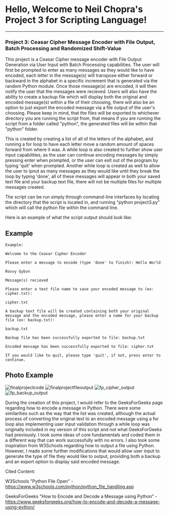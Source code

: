 
# Hello, Welcome to Neil Chopra's Project 3 for Scripting Language!
-----------------------------------------------------------------
### Project 3: Ceasar Cipher Message Encoder with File Output, Batch Processing and Randomized Shift-Value

This project is a Ceasar Cipher message encoder with File Output Generation via User Input with Batch Processing capabilities. The user will first be prompted to enter as many messages as they would like to have encoded, each letter in the message(s) will transpose either forward or backward in the alphabet in a specific increment that is generated via the random Python module. 
Once those message(s) are encoded, it will then notify the user that the messages were recieved. Users will also have the ability to create a backup file which will display both the original and encoded message(s) within a file of their choosing, there will also be an option to just export the encoded message via a file output of the user's choosing.
Please keep in mind, that the files will be exported to whichever directory you are running the script from, that means if you are running the script from a folder called "python", the generated files will be within that "python" folder. 

This is created by creating a list of all of the letters of the alphabet, and running a for loop to have each letter move a random amount of spaces forward from where it was. 
A while loop is also created to further show user input capabilities, as the user can continue encoding messages by simply pressing enter when prompted, or the user can exit out of the program by typing 'quit' when prompted. 
Another while loop is created as well to allow the user to ipnut as many messages as they would like until they break the loop by typing 'done', all of these messages will appear in both your saved text file and your backup text file, there will not be multiple files for multiple messages created.  
 
The script can be run simply through command-line interfaces by locating the directory that the script is located in, and running "python project3.py" which will call the python file within the command line. 

Here is an example of what the script output should look like:

## Example
~~~~~~~~~~~~~~~~~~~~~~~~~~~~~~~~~~~~~~~~~~~~~~~~~~~~~~~~~~~~~~~
Example: 

Welcome to the Ceasar Cipher Encoder

Please enter a message to encode (type 'done' to finish): Hello World

Rovvy Gybvn

Message(s) recieved

Please enter a text file name to save your encoded message to (ex: cipher.txt):

cipher.txt

A backup text file will be created containing both your original message and the encoded message, please enter a name for your backup file (ex: backup.txt):

backup.txt

Backup file has been successfully exported to file: backup.txt

Encoded message has been successfully exported to file: cipher.txt

If you would like to quit, please type 'quit', if not, press enter to continue.
~~~~~~~~~~~~~~~~~~~~~~~~~~~~~~~~~~~~~~~~~~~~~~~~~~~~~~~~~~~~~~~

## Photo Example
![finalprojectcode](https://github.com/uc-chopranl/it3038c-scripts/assets/142918379/9c97387b-96cf-4436-ae34-4339a641f724)
![finalprojectfileoutput](https://github.com/uc-chopranl/it3038c-scripts/assets/142918379/18a1d073-cd62-4940-894e-503be325ea15)
![fp_cipher_output](https://github.com/uc-chopranl/it3038c-scripts/assets/142918379/33ecf2e4-6a53-4f55-acec-8a4d25f463dc)
![fp_backup_output](https://github.com/uc-chopranl/it3038c-scripts/assets/142918379/e093b6d7-319d-442d-9d80-eb9bb3199aef)

During the creation of this project, I would refer to the GeeksForGeeks page regarding how to encode a message in Python. There were some similarities such as the way that the list was created, although the actual process of converting the original text to an encoded message using a for loop also implementing user input validation through a while loop was originally included in my version of this script and not what GeeksForGeeks had previously. I took some ideas of core fundamentals and coded them in a different way that can work successfully with no errors.
I also took some inspiration from W3Schools regarding how to output a file using Python. However, I made some further modifications that would allow user input to generate the type of file they would like to output, providing both a backup and an export option to display said encoded message.

Cited Content: 

W3Schools "Python File Open" - https://www.w3schools.com/python/python_file_handling.asp

GeeksForGeeks "How to Encode and Decode a Message using Python" - https://www.geeksforgeeks.org/how-to-encode-and-decode-a-message-using-python/
